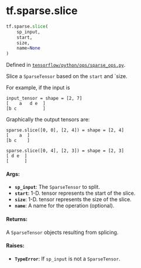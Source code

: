 <div itemscope itemtype="http://developers.google.com/ReferenceObject">
<meta itemprop="name" content="tf.sparse.slice" />
<meta itemprop="path" content="Stable" />
</div>

# tf.sparse.slice

``` python
tf.sparse.slice(
    sp_input,
    start,
    size,
    name=None
)
```



Defined in [`tensorflow/python/ops/sparse_ops.py`](/code/stable/tensorflow/python/ops/sparse_ops.py).

Slice a `SparseTensor` based on the `start` and `size.

For example, if the input is

    input_tensor = shape = [2, 7]
    [    a   d e  ]
    [b c          ]

Graphically the output tensors are:

    sparse.slice([0, 0], [2, 4]) = shape = [2, 4]
    [    a  ]
    [b c    ]

    sparse.slice([0, 4], [2, 3]) = shape = [2, 3]
    [ d e  ]
    [      ]

#### Args:

* <b>`sp_input`</b>: The `SparseTensor` to split.
* <b>`start`</b>: 1-D. tensor represents the start of the slice.
* <b>`size`</b>: 1-D. tensor represents the size of the slice.
* <b>`name`</b>: A name for the operation (optional).


#### Returns:

A `SparseTensor` objects resulting from splicing.


#### Raises:

* <b>`TypeError`</b>: If `sp_input` is not a `SparseTensor`.